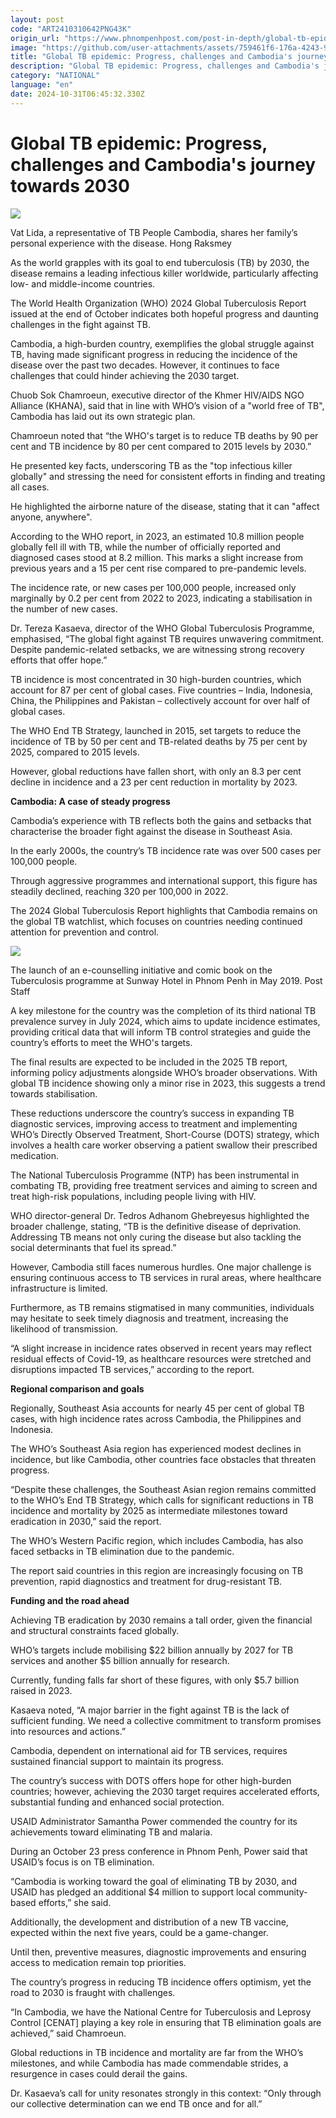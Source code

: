 ```yaml
---
layout: post
code: "ART2410310642PNG43K"
origin_url: "https://www.phnompenhpost.com/post-in-depth/global-tb-epidemic-progress-challenges-and-cambodia-s-journey-towards-2030"
image: "https://github.com/user-attachments/assets/759461f6-176a-4243-9026-d3a9b131c254"
title: "Global TB epidemic: Progress, challenges and Cambodia's journey towards 2030"
description: "​​Global TB epidemic: Progress, challenges and Cambodia's journey towards 2030​"
category: "NATIONAL"
language: "en"
date: 2024-10-31T06:45:32.330Z
---
```


# Global TB epidemic: Progress, challenges and Cambodia's journey towards 2030

![](https://github.com/user-attachments/assets/af8d3da3-1d1e-48fe-aa4f-56b7118f37df)

Vat Lida, a representative of TB People Cambodia, shares her family’s personal experience with the disease. Hong Raksmey

As the world grapples with its goal to end tuberculosis (TB) by 2030, the disease remains a leading infectious killer worldwide, particularly affecting low- and middle-income countries. 

The World Health Organization (WHO) 2024 Global Tuberculosis Report issued at the end of October indicates both hopeful progress and daunting challenges in the fight against TB. 

Cambodia, a high-burden country, exemplifies the global struggle against TB, having made significant progress in reducing the incidence of the disease over the past two decades. However, it continues to face challenges that could hinder achieving the 2030 target.

Chuob Sok Chamroeun, executive director of the Khmer HIV/AIDS NGO Alliance (KHANA), said that in line with WHO’s vision of a "world free of TB", Cambodia has laid out its own strategic plan. 

Chamroeun noted that “the WHO's target is to reduce TB deaths by 90 per cent and TB incidence by 80 per cent compared to 2015 levels by 2030.”

He presented key facts, underscoring TB as the "top infectious killer globally" and stressing the need for consistent efforts in finding and treating all cases. 

He highlighted the airborne nature of the disease, stating that it can "affect anyone, anywhere". 

According to the WHO report, in 2023, an estimated 10.8 million people globally fell ill with TB, while the number of officially reported and diagnosed cases stood at 8.2 million. This marks a slight increase from previous years and a 15 per cent rise compared to pre-pandemic levels.

The incidence rate, or new cases per 100,000 people, increased only marginally by 0.2 per cent from 2022 to 2023, indicating a stabilisation in the number of new cases.

Dr. Tereza Kasaeva, director of the WHO Global Tuberculosis Programme, emphasised, “The global fight against TB requires unwavering commitment. Despite pandemic-related setbacks, we are witnessing strong recovery efforts that offer hope.”

TB incidence is most concentrated in 30 high-burden countries, which account for 87 per cent of global cases. Five countries – India, Indonesia, China, the Philippines and Pakistan – collectively account for over half of global cases. 

The WHO End TB Strategy, launched in 2015, set targets to reduce the incidence of TB by 50 per cent and TB-related deaths by 75 per cent by 2025, compared to 2015 levels.

However, global reductions have fallen short, with only an 8.3 per cent decline in incidence and a 23 per cent reduction in mortality by 2023.

**Cambodia: A case of steady progress**

Cambodia’s experience with TB reflects both the gains and setbacks that characterise the broader fight against the disease in Southeast Asia. 

In the early 2000s, the country’s TB incidence rate was over 500 cases per 100,000 people. 

Through aggressive programmes and international support, this figure has steadily declined, reaching 320 per 100,000 in 2022. 

The 2024 Global Tuberculosis Report highlights that Cambodia remains on the global TB watchlist, which focuses on countries needing continued attention for prevention and control.

![](https://github.com/user-attachments/assets/a30f5322-2126-422b-8f5f-659e87ea309e)

The launch of an e-counselling initiative and comic book on the Tuberculosis programme at Sunway Hotel in Phnom Penh in May 2019. Post Staff

A key milestone for the country was the completion of its third national TB prevalence survey in July 2024, which aims to update incidence estimates, providing critical data that will inform TB control strategies and guide the country’s efforts to meet the WHO's targets. 

The final results are expected to be included in the 2025 TB report, informing policy adjustments alongside WHO’s broader observations. With global TB incidence showing only a minor rise in 2023, this suggests a trend towards stabilisation.

These reductions underscore the country’s success in expanding TB diagnostic services, improving access to treatment and implementing WHO’s Directly Observed Treatment, Short-Course (DOTS) strategy, which involves a health care worker observing a patient swallow their prescribed medication. 

The National Tuberculosis Programme (NTP) has been instrumental in combating TB, providing free treatment services and aiming to screen and treat high-risk populations, including people living with HIV. 

WHO director-general Dr. Tedros Adhanom Ghebreyesus highlighted the broader challenge, stating, “TB is the definitive disease of deprivation. Addressing TB means not only curing the disease but also tackling the social determinants that fuel its spread.”

However, Cambodia still faces numerous hurdles. One major challenge is ensuring continuous access to TB services in rural areas, where healthcare infrastructure is limited. 

Furthermore, as TB remains stigmatised in many communities, individuals may hesitate to seek timely diagnosis and treatment, increasing the likelihood of transmission. 

“A slight increase in incidence rates observed in recent years may reflect residual effects of Covid-19, as healthcare resources were stretched and disruptions impacted TB services,” according to the report. 

**Regional comparison and goals**

Regionally, Southeast Asia accounts for nearly 45 per cent of global TB cases, with high incidence rates across Cambodia, the Philippines and Indonesia. 

The WHO’s Southeast Asia region has experienced modest declines in incidence, but like Cambodia, other countries face obstacles that threaten progress. 

“Despite these challenges, the Southeast Asian region remains committed to the WHO’s End TB Strategy, which calls for significant reductions in TB incidence and mortality by 2025 as intermediate milestones toward eradication in 2030,” said the report. 

The WHO’s Western Pacific region, which includes Cambodia, has also faced setbacks in TB elimination due to the pandemic. 

The report said countries in this region are increasingly focusing on TB prevention, rapid diagnostics and treatment for drug-resistant TB. 

**Funding and the road ahead**

Achieving TB eradication by 2030 remains a tall order, given the financial and structural constraints faced globally. 

WHO’s targets include mobilising $22 billion annually by 2027 for TB services and another $5 billion annually for research. 

Currently, funding falls far short of these figures, with only $5.7 billion raised in 2023. 

Kasaeva noted, “A major barrier in the fight against TB is the lack of sufficient funding. We need a collective commitment to transform promises into resources and actions.”

Cambodia, dependent on international aid for TB services, requires sustained financial support to maintain its progress. 

The country’s success with DOTS offers hope for other high-burden countries; however, achieving the 2030 target requires accelerated efforts, substantial funding and enhanced social protection.

USAID Administrator Samantha Power commended the country for its achievements toward eliminating TB and malaria.

During an October 23 press conference in Phnom Penh, Power said that USAID’s focus is on TB elimination. 

“Cambodia is working toward the goal of eliminating TB by 2030, and USAID has pledged an additional $4 million to support local community-based efforts,” she said. 

Additionally, the development and distribution of a new TB vaccine, expected within the next five years, could be a game-changer. 

Until then, preventive measures, diagnostic improvements and ensuring access to medication remain top priorities.

The country’s progress in reducing TB incidence offers optimism, yet the road to 2030 is fraught with challenges. 

“In Cambodia, we have the National Centre for Tuberculosis and Leprosy Control \[CENAT\] playing a key role in ensuring that TB elimination goals are achieved,” said Chamroeun.

Global reductions in TB incidence and mortality are far from the WHO’s milestones, and while Cambodia has made commendable strides, a resurgence in cases could derail the gains. 

Dr. Kasaeva’s call for unity resonates strongly in this context: “Only through our collective determination can we end TB once and for all.”